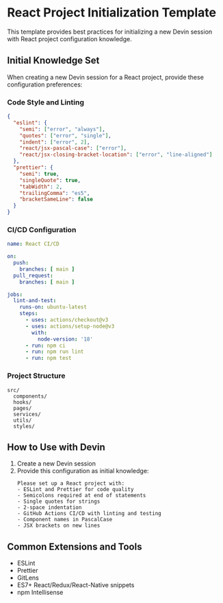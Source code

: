 # React Project Initialization Template

This template provides best practices for initializing a new Devin session with React project configuration knowledge.

## Initial Knowledge Set

When creating a new Devin session for a React project, provide these configuration preferences:

### Code Style and Linting
```json
{
  "eslint": {
    "semi": ["error", "always"],
    "quotes": ["error", "single"],
    "indent": ["error", 2],
    "react/jsx-pascal-case": ["error"],
    "react/jsx-closing-bracket-location": ["error", "line-aligned"]
  },
  "prettier": {
    "semi": true,
    "singleQuote": true,
    "tabWidth": 2,
    "trailingComma": "es5",
    "bracketSameLine": false
  }
}
```

### CI/CD Configuration
```yaml
name: React CI/CD

on:
  push:
    branches: [ main ]
  pull_request:
    branches: [ main ]

jobs:
  lint-and-test:
    runs-on: ubuntu-latest
    steps:
      - uses: actions/checkout@v3
      - uses: actions/setup-node@v3
        with:
          node-version: '18'
      - run: npm ci
      - run: npm run lint
      - run: npm test
```

### Project Structure
```
src/
  components/
  hooks/
  pages/
  services/
  utils/
  styles/
```

## How to Use with Devin

1. Create a new Devin session
2. Provide this configuration as initial knowledge:
   ```
   Please set up a React project with:
   - ESLint and Prettier for code quality
   - Semicolons required at end of statements
   - Single quotes for strings
   - 2-space indentation
   - GitHub Actions CI/CD with linting and testing
   - Component names in PascalCase
   - JSX brackets on new lines
   ```

## Common Extensions and Tools
- ESLint
- Prettier
- GitLens
- ES7+ React/Redux/React-Native snippets
- npm Intellisense
